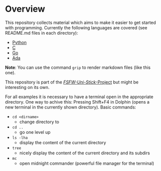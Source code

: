 # Overview

This repository collects material which aims to make it easier to get started with programming.
Currently the following languages are covered (see README.md files in each directory):

* [Python](python/README.md)
* [C](C/README.md)
* [Go](go/README.md)
* [Ada](ada/README.md)

**Note**: You can use the command `grip` to render markdown files (like this one).

This repository is part of the [*FSFW-Uni-Stick*-Project](https://github.com/fsfw-dresden/usb-live-linux)
but might be interesting on its own.


For all examples it is necessary to have a terminal open in the appropriate directory.
One way to achive this: Pressing Shift+F4 in Dolphin (opens a new terminal in the currently shown directory).
Basic commands:
* `cd <dirname>`
  - change directory to <dirname>
* `cd .. `
  - go one level up
* `ls -lha`
  - display the content of the current directory
* `tree`
  - nicely display the content of the current directory and its subdirs
* `mc`
  - open midnight commander (powerful file manager for the terminal)
